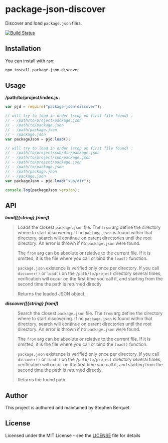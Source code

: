 # package-json-discover

Discover and load `package.json` files.

[![Build Status](https://travis-ci.org/samleybrize/node-package-json-discover.svg?branch=master)](https://travis-ci.org/samleybrize/node-package-json-discover)

## Installation

You can install with `npm`:

```bash
npm install package-json-discover
```

## Usage

**/path/to/project/index.js :**

```javascript
var pjd = require("package-json-discover");

// will try to load in order (stop on first file found) :
// - /path/to/project/package.json
// - /path/to/package.json
// - /path/package.json
// - /package.json
var packageJson = pjd.load();

// will try to load in order (stop on first file found) :
// - /path/to/project/sub/dir/package.json
// - /path/to/project/sub/package.json
// - /path/to/project/package.json
// - /path/to/package.json
// - /path/package.json
// - /package.json
var packageJson = pjd.load("sub/dir");

console.log(packageJson.version);
```

## API

***load([{string} from])***

> Loads the closest `package.json` file. The `from` arg define the directory where to start discovering. If no `package.json` is found within that directory,
> search will continue on parent directories until the root directory. An error is thrown if no `package.json` were found.
>
> The `from` arg can be absolute or relative to the current file. If it is omitted, it is the file where you call or bind the `load()` function.
>
> `package.json` existence is verified only once per directory. If you call `discover()` or `load()` on the `/path/to/project` directory several times,
> verification will occur on the first time you call it, and starting from the second time the path is returned directly.
>
> Returns the loaded JSON object.

***discover([{string} from])***

> Search the closest `package.json` file. The `from` arg define the directory where to start discovering. If no `package.json` is found within that directory,
> search will continue on parent directories until the root directory. An error is thrown if no `package.json` were found.
>
> The `from` arg can be absolute or relative to the current file. If it is omitted, it is the file where you call or bind the `load()` function.
>
> `package.json` existence is verified only once per directory. If you call `discover()` or `load()` on the `/path/to/project` directory several times,
> verification will occur on the first time you call it, and starting from the second time the path is returned directly.
>
> Returns the found path.

## Author

This project is authored and maintained by Stephen Berquet.

## License

Licensed under the MIT License - see the [LICENSE](LICENSE) file for details

